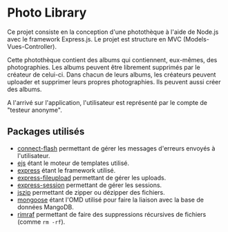 # Photo Library

Ce projet consiste en la conception d'une photothèque à l'aide de Node.js avec le framework Express.js. Le projet est structure en MVC (Models-Vues-Controller).

Cette photothèque contient des albums qui contiennent, eux-mêmes, des photographies. Les albums peuvent être librement supprimés par le créateur de celui-ci. Dans chacun de leurs albums, les créateurs peuvent uploader et supprimer leurs propres photographies. Ils peuvent aussi créer des albums.

A l'arrivé sur l'application, l'utilisateur est représenté par le compte de "testeur anonyme".

## Packages utilisés

- [connect-flash](https://www.npmjs.com/package/connect-flash) permettant de gérer les messages d'erreurs envoyés à l'utilisateur.
- [ejs](https://www.npmjs.com/package/ejs) étant le moteur de templates utilisé.
- [express](https://www.npmjs.com/package/express) étant le framework utilisé.
- [express-fileupload](https://www.npmjs.com/package/express-fileupload) permettant de gérer les uploads.
- [express-session](https://www.npmjs.com/package/express-session) permettant de gérer les sessions.
- [jszip](https://www.npmjs.com/package/jszip) permettant de zipper ou dézipper des fichiers.
- [mongoose](https://www.npmjs.com/package/mongoose) étant l'OMD utilisé pour faire la liaison avec la base de données MangoDB.
- [rimraf](https://www.npmjs.com/package/rimraf) permettant de faire des suppressions récursives de fichiers (comme `rm -rf`).